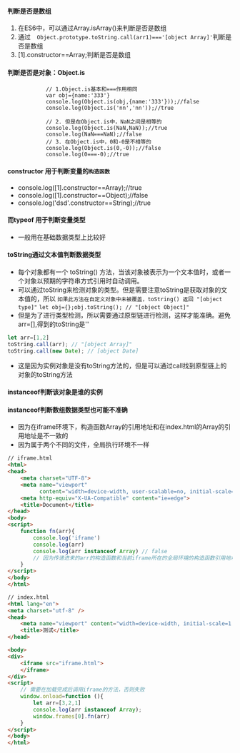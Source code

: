 #### 判断是否是数组
1. 在ES6中，可以通过Array.isArray()来判断是否是数组
2. 通过`	Object.prototype.toString.call(arr1)==='[object Array]'`判断是否是数组
3. [1].constructor==Array;判断是否是数组

#### 判断是否是对象：Object.is
```
			// 1.Object.is基本和===作用相同
			var obj={name:'333'}
			console.log(Object.is(obj,{name:'333'}));//false
			console.log(Object.is('nn','nn'));//true
			
			// 2. 但是在Object.is中，NaN之间是相等的
			console.log(Object.is(NaN,NaN));//true
			console.log(NaN===NaN);//false
			// 3. 在Object.is中，0和-0是不相等的
			console.log(Object.is(0,-0));//false
			console.log(0===-0);//true
```

#### constructor 用于判断变量的`构造函数`
* console.log([1].constructor==Array);//true
* console.log([1].constructor==Object);//false
* console.log('dsd'.constructor==String);//true

#### 而typeof 用于判断变量类型
* 一般用在基础数据类型上比较好

#### toString通过文本值判断数据类型
* 每个对象都有一个 toString() 方法，当该对象被表示为一个文本值时，或者一个对象以预期的字符串方式引用时自动调用。
* 可以通过toString来检测对象的类型。但是需要注意toString是获取对象的文本值的，所以
`如果此方法在自定义对象中未被覆盖，toString() 返回 "[object type]"`
`let obj={};obj.toString(); // "[object Object]"`
* 但是为了进行类型检测，所以需要通过原型链进行检测，这样才能准确。避免arr=[],得到的toString是''
```javascript
let arr=[1,2]
toString.call(arr); // "[object Array]"
toString.call(new Date); // [object Date]
```
* 这是因为实例对象是没有toString方法的，但是可以通过call找到原型链上的对象的toString方法

#### instanceof判断该对象是谁的实例
#### instanceof判断数组数据类型也可能不准确
* 因为在iframe环境下，构造函数Array的引用地址和在index.html的Array的引用地址是不一致的
* 因为属于两个不同的文件，全局执行环境不一样
```html
// iframe.html
<html>
<head>
    <meta charset="UTF-8">
    <meta name="viewport"
          content="width=device-width, user-scalable=no, initial-scale=1.0, maximum-scale=1.0, minimum-scale=1.0">
    <meta http-equiv="X-UA-Compatible" content="ie=edge">
    <title>Document</title>
</head>
<body>
<script>
    function fn(arr){
        console.log('iframe')
        console.log(arr)
        console.log(arr instanceof Array) // false
        // 因为传递进来的arr的构造函数和当前iframe所在的全局环境的构造函数引用地址不一致
    }
</script>
</body>
</html>

// index.html
<html lang="en">
<meta charset="utf-8" />
<head>
    <meta name="viewport" content="width=device-width, initial-scale=1.0, minimum-scale=1.0, maximum-scale=1.0, user-scalable=no">
    <title>测试</title>
</head>

<body>
<div>
    <iframe src="iframe.html">
    </iframe>
</div>
<script>
    // 需要在加载完成后调用iframe的方法，否则失败
    window.onload=function (){
        let arr=[3,2,1]
        console.log(arr instanceof Array);
        window.frames[0].fn(arr)
    }
</script>
</body>
</html>
```

